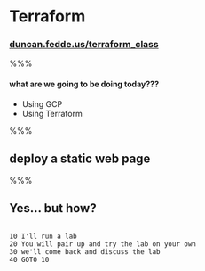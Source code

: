 # Terraform

### [duncan.fedde.us/terraform_class](http://duncan.fedde.us/terraform_class)

%%%

#### what are we going to be doing today???

- Using GCP <!-- .element: class="fragment" -->
- Using Terraform <!-- .element: class="fragment" -->

%%%

## deploy a static web page

%%%
<h2>Yes... but how?</h2>
<pre class="fragment"><code data-trim contenteditable>
10 I'll run a lab
20 You will pair up and try the lab on your own
30 we'll come back and discuss the lab
40 GOTO 10
</code></pre>
